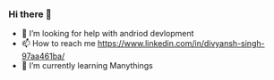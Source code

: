 ### Hi there 👋
  
 - 🤔 I’m looking for help with andriod devlopment
 - 📫 How to reach me https://www.linkedin.com/in/divyansh-singh-97aa461ba/
 - 🌱 I’m currently learning Manythings

<!--
**devsingh1234/devsingh1234** is a ✨ _special_ ✨ repository because its `README.md` (this file) appears on your GitHub profile.

Here are some ideas to get you started:

- 🔭 I’m currently working on speech to text 
- 🌱 I’m currently learning ...
- 👯 I’m looking to collaborate on ...
- 🤔 I’m looking for help with ...
- 💬 Ask me about ...
- 📫 How to reach me: ...
- 😄 Pronouns: ...
- ⚡ Fun fact: ...
-->
